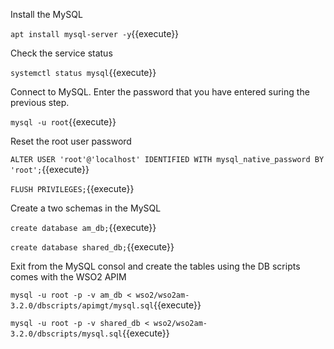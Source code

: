 Install the MySQL 

`apt install mysql-server -y`{{execute}}

Check the service status

`systemctl status mysql`{{execute}}

Connect to MySQL. Enter the password that you have entered suring the previous step.

`mysql -u root`{{execute}}

Reset the root user password

`ALTER USER 'root'@'localhost' IDENTIFIED WITH mysql_native_password BY 'root';`{{execute}}

`FLUSH PRIVILEGES;`{{execute}}

Create a two schemas in the MySQL

`create database am_db;`{{execute}}

`create database shared_db;`{{execute}}

Exit from the MySQL consol and create the tables using the DB scripts comes with the WSO2 APIM

`mysql -u root -p -v am_db < wso2/wso2am-3.2.0/dbscripts/apimgt/mysql.sql`{{execute}}

`mysql -u root -p -v shared_db < wso2/wso2am-3.2.0/dbscripts/mysql.sql`{{execute}}



